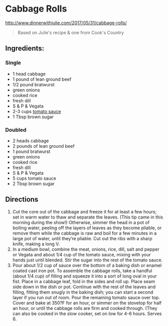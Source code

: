# Cabbage Rolls
http://www.dinnerwithjulie.com/2017/05/31/cabbage-rolls/

> Based on Julie's recipe & one from Cook's Country

## Ingredients:

### Single
* 1 head cabbage
* 1 pound of lean ground beef
* 1/2 pound bratwurst
* green onions
* cooked rice
* fresh dill
* S & P & Vegata
* 2-3 cups [tomato sauce](../condiments/tomato_sauce.md#tomato-sauce)
* 1 Tbsp brown sugar

### Doubled
* 2 heads cabbage
* 2 pounds of lean ground beef
* 1 pound bratwurst
* green onions
* cooked rice
* fresh dill
* S & P & Vegata
* 5 cups tomato sauce
* 2 Tbsp brown sugar

## Directions
1. Cut the core out of the cabbage and freeze it for at least a few hours; set in warm water to thaw and separate the leaves. (This tip came in this morning during the show!) Otherwise, simmer the head in a pot of boiling water, peeling off the layers of leaves as they become pliable, or remove them while the cabbage is raw and boil for a few minutes in a large pot of water, until they’re pliable. Cut out the ribs with a sharp knife, making a long V.
2. In a medium bowl, combine the meat, onions, rice, dill, salt and pepper or Vegata and about 1/4 cup of the tomato sauce, mixing with your hands just until blended. Stir the sugar into the rest of the tomato sauce.
3. Pour about 1/2 cup of sauce over the bottom of a baking dish or enamel coated cast iron pot. To assemble the cabbage rolls, take a handful (about 1/4 cup) of filling and squeeze it into a sort of long oval in your fist. Place in a cabbage leaf, fold in the sides and roll up. Place seam side down in the dish or pot. Continue with the rest of the leaves and filling, fitting them snugly in the baking dish; you can start a second layer if you run out of room. Pour the remaining tomato sauce over top. Cover and bake at 350?F for an hour, or simmer on the stovetop for half an hour, or until the cabbage rolls are firm and cooked through. (They can also be cooked in the slow cooker, set on low for 4-6 hours. Serves 6.
